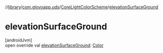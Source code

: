 //[library](../../../index.md)/[com.glovoapp.uds](../index.md)/[CoreLightColorScheme](index.md)/[elevationSurfaceGround](elevation-surface-ground.md)

# elevationSurfaceGround

[androidJvm]\
open override val [elevationSurfaceGround](elevation-surface-ground.md): [Color](https://developer.android.com/reference/kotlin/androidx/compose/ui/graphics/Color.html)
